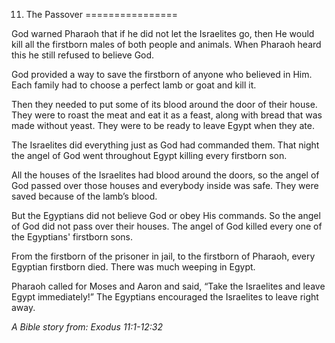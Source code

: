 11. The Passover
================

God warned Pharaoh that if he did not let the Israelites go, then He
would kill all the firstborn males of both people and animals. When
Pharaoh heard this he still refused to believe God.

God provided a way to save the firstborn of anyone who believed in Him.
Each family had to choose a perfect lamb or goat and kill it.

Then they needed to put some of its blood around the door of their
house. They were to roast the meat and eat it as a feast, along with
bread that was made without yeast. They were to be ready to leave Egypt
when they ate.

The Israelites did everything just as God had commanded them. That night
the angel of God went throughout Egypt killing every firstborn son.

All the houses of the Israelites had blood around the doors, so the
angel of God passed over those houses and everybody inside was safe.
They were saved because of the lamb’s blood.

But the Egyptians did not believe God or obey His commands. So the angel
of God did not pass over their houses. The angel of God killed every one
of the Egyptians' firstborn sons.

From the firstborn of the prisoner in jail, to the firstborn of Pharaoh,
every Egyptian firstborn died. There was much weeping in Egypt.

Pharaoh called for Moses and Aaron and said, “Take the Israelites and
leave Egypt immediately!” The Egyptians encouraged the Israelites to
leave right away.

*A Bible story from: Exodus 11:1-12:32*
